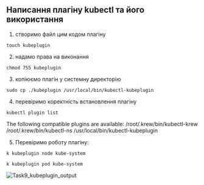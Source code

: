 ## Написання плагіну kubectl та його використання

1. створимо файл цим кодом плагіну
   
```touch kubeplugin```

2. надамо права на виконання  
   
```chmod 755 kubeplugin```
 
3. копіюємо плагін у системну директорію
   
```sudo cp ./kubeplugin /usr/local/bin/kubectl-kubeplugin```

4. перевіримо коректність встановлення плагіну

```kubectl plugin list```

The following compatible plugins are available:
/root/.krew/bin/kubectl-krew
/root/.krew/bin/kubectl-ns
/usr/local/bin/kubectl-kubeplugin

5. Перевіримо роботу плагіну:

```k kubeplugin node kube-system```

```k kubeplugin pod kube-system```

![Task9_kubeplugin_output](https://github.com/sbazanov/Task9_k8s_ktop/assets/96147501/985d191a-bcfc-40ad-a25a-851439f96585)
